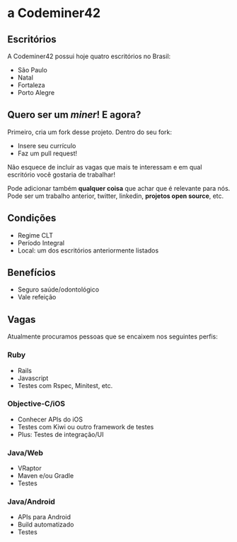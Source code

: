 # a Codeminer42

## Escritórios

A Codeminer42 possui hoje quatro escritórios no Brasil:

- São Paulo
- Natal
- Fortaleza
- Porto Alegre

## Quero ser um *miner*! E agora?

Primeiro, cria um fork desse projeto. Dentro do seu fork:

- Insere seu currículo
- Faz um pull request!

Não esquece de incluir as vagas que mais te interessam e em qual
escritório você gostaria de trabalhar!

Pode adicionar também **qualquer coisa** que achar que é relevante para
nós. Pode ser um trabalho anterior, twitter, linkedin, **projetos open
source**, etc.

## Condições

- Regime CLT
- Período Integral
- Local: um dos escritórios anteriormente listados

## Benefícios

- Seguro saúde/odontológico
- Vale refeição

## Vagas

Atualmente procuramos pessoas que se encaixem nos seguintes perfis:

### Ruby
- Rails
- Javascript
- Testes com Rspec, Minitest, etc.

### Objective-C/iOS
- Conhecer APIs do iOS
- Testes com Kiwi ou outro framework de testes
- Plus: Testes de integração/UI

### Java/Web
- VRaptor
- Maven e/ou Gradle
- Testes

### Java/Android
- APIs para Android
- Build automatizado
- Testes
